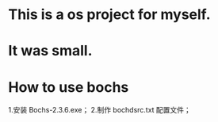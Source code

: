 # This is a os project for myself.
# It was small.



# How to use bochs
1.安装 Bochs-2.3.6.exe；
2.制作 bochdsrc.txt 配置文件；